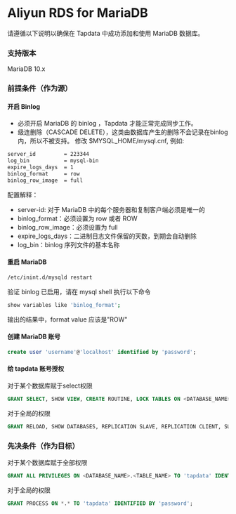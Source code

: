 # Aliyun RDS for MariaDB

请遵循以下说明以确保在 Tapdata 中成功添加和使用 MariaDB 数据库。

### 支持版本

MariaDB 10.x

### 前提条件（作为源）

#### 开启 Binlog

- 必须开启 MariaDB 的 binlog ，Tapdata 才能正常完成同步工作。
- 级连删除（CASCADE DELETE），这类由数据库产生的删除不会记录在binlog内，所以不被支持。 修改 $MYSQL_HOME/mysql.cnf, 例如:

```bash
server_id         = 223344 
log_bin           = mysql-bin 
expire_logs_days  = 1 
binlog_format     = row
binlog_row_image  = full
```

配置解释：

- server-id: 对于 MariaDB 中的每个服务器和复制客户端必须是唯一的
- binlog_format：必须设置为 row 或者 ROW
- binlog_row_image：必须设置为 full
- expire_logs_days：二进制日志文件保留的天数，到期会自动删除
- log_bin：binlog 序列文件的基本名称

#### 重启 MariaDB

```bash
/etc/inint.d/mysqld restart
```



验证 binlog 已启用，请在 mysql shell 执行以下命令

```bash
show variables like 'binlog_format';
```



输出的结果中，format value 应该是"ROW"

#### 创建 MariaDB 账号

```sql
create user 'username'@'localhost' identified by 'password';
```



#### 给 tapdata 账号授权

对于某个数据库赋于select权限

```sql
GRANT SELECT, SHOW VIEW, CREATE ROUTINE, LOCK TABLES ON <DATABASE_NAME>.<TABLE_NAME> TO 'tapdata' IDENTIFIED BY 'password';
```



对于全局的权限

```sql
GRANT RELOAD, SHOW DATABASES, REPLICATION SLAVE, REPLICATION CLIENT, SUPER ON *.* TO 'tapdata' IDENTIFIED BY 'password';
```



### **先决条件（作为目标）**

对于某个数据库赋于全部权限

```sql
GRANT ALL PRIVILEGES ON <DATABASE_NAME>.<TABLE_NAME> TO 'tapdata' IDENTIFIED BY 'password';
```



对于全局的权限

```sql
GRANT PROCESS ON *.* TO 'tapdata' IDENTIFIED BY 'password';
```